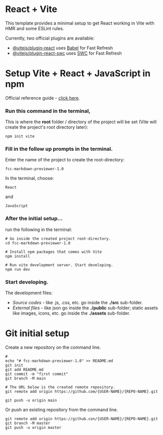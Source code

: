 # React + Vite

This template provides a minimal setup to get React working in Vite with HMR and some ESLint rules.

Currently, two official plugins are available:

- [@vitejs/plugin-react](https://github.com/vitejs/vite-plugin-react/blob/main/packages/plugin-react/README.md) uses [Babel](https://babeljs.io/) for Fast Refresh
- [@vitejs/plugin-react-swc](https://github.com/vitejs/vite-plugin-react-swc) uses [SWC](https://swc.rs/) for Fast Refresh


# Setup Vite + React + JavaScript in npm

 Official reference guide - [click here](https://v3.vitejs.dev/guide/).

### Run this command in the terminal,
 This is where the **root** folder / directory of the project will be set (Vite will create the project's root directory later):

	npm init vite

### Fill in the follow up prompts in the terminal.

 Enter the name of the project to create the root-directory:

	fcc-markdown-previewer-1.0

 In the terminal, choose:

	React

 and

	JavaScript


### After the initial setup...

 run the following in the terminal:

	# Go inside the created project root-directory.
	cd fcc-markdown-previewer-1.0

	# Install npm packages that comes with Vite
	npm install

	# Run vite development server. Start developing.
	npm run dev

### Start developing.

 The development files:
 - *Source codes* - like .js, .css, etc. go inside the **./src** sub-folder.
 - *External files* - like json go inside the **./public** sub-folder; static assets like images, icons, etc. go inside the **./assets** sub-folder.

# Git initial setup

 Create a new repository on the command line.

	#
	echo "# fcc-markdown-previewer-1.0" >> README.md
	git init
	git add README.md
	git commit -m "first commit"
	git branch -M main

	# The URL below is the created remote repository.
	git remote add origin https://github.com/{USER-NAME}/{REPO-NAME}.git
	
	git push -u origin main


 Or push an existing repository from the command line.

	git remote add origin https://github.con/{USER-NAME}/{REPO-NAME}.git
	git branch -M master
	git push -u origin master
